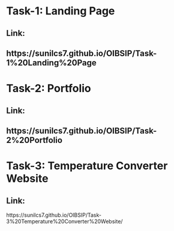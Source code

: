 # Task-1: Landing Page
<h2>Link:<h2/> https://sunilcs7.github.io/OIBSIP/Task-1%20Landing%20Page <br>
  
# Task-2: Portfolio
<h2>Link:<h2/> https://sunilcs7.github.io/OIBSIP/Task-2%20Portfolio
  
# Task-3: Temperature Converter Website

<h2>Link:</h2> https://sunilcs7.github.io/OIBSIP/Task-3%20Temperature%20Converter%20Website/
